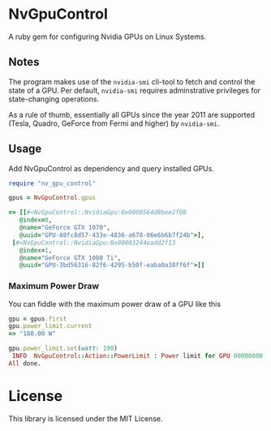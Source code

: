 # NvGpuControl
A ruby gem for configuring Nvidia GPUs on Linux Systems.

## Notes
The program makes use of the `nvidia-smi` cli-tool to fetch and control the state of a GPU.
Per default, `nvidia-smi` requires adminstrative privileges for state-changing operations.

As a rule of thumb, essentially all GPUs since the year 2011 are supported (Tesla, Quadro, GeForce from Fermi and higher) by `nvidia-smi`.

## Usage
Add NvGpuControl as dependency and query installed GPUs.

```rb
require "nv_gpu_control"

gpus = NvGpuControl.gpus

=> [[#<NvGpuControl::NvidiaGpu:0x0000564d8bee2f08
   @index=0,
   @name="GeForce GTX 1070",
   @uuid="GPU-88fc8d57-433e-4836-a678-06e6b6b7f24b">],
 [#<NvGpuControl::NvidiaGpu:0x00003244eadd2f13
   @index=1,
   @name="GeForce GTX 1080 Ti",
   @uuid="GPU-3bd56316-82f6-4295-b50f-eaba0a38ff6f">]]
```

### Maximum Power Draw
You can fiddle with the maximum power draw of a GPU like this
```rb
gpu = gpus.first
gpu.power_limit.current
=> "180.00 W"

gpu.power_limit.set(watt: 190)
 INFO  NvGpuControl::Action::PowerLimit : Power limit for GPU 00000000:00:09.0 was set to 190.00 W from 180.00 W.
All done.
```

# License

This library is licensed under the MIT License.

